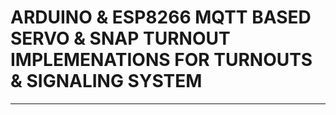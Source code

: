 # ARDUINO & ESP8266 MQTT BASED SERVO & SNAP TURNOUT IMPLEMENATIONS FOR TURNOUTS & SIGNALING SYSTEM

--- 

